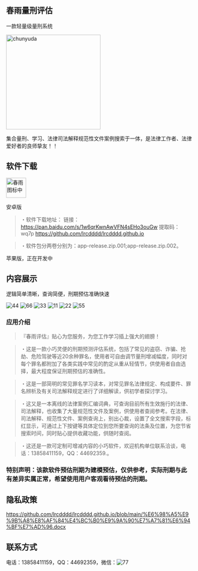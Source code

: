  ## 春雨量刑评估
一款轻量级量刑系统

<img width="256" alt="chunyuda" src="https://user-images.githubusercontent.com/116004005/200174331-8634c4ac-10f6-429e-86b4-5c98b965eaf3.png">



集合量刑、学习、法律司法解释规范性文件案例搜索于一体，是法律工作者、法律爱好者的良师挚友！！

## 软件下载

<img width="54" alt="春雨图标中" src="https://user-images.githubusercontent.com/116004005/200174361-ad68b216-c795-42af-ab2f-a2dd946cb206.png">

 安卓版
> ・软件下载地址：
> 链接：https://pan.baidu.com/s/1w6qrKwnAwVFN4sEHo3ouGw 
提取码：wq7p
> https://github.com/lrcdddd/lrcdddd.github.io

> ・软件包分两卷分别为：app-release.zip.001;app-release.zip.002。


苹果版，正在开发中

## 内容展示

逻辑简单清晰，查询简便，刑期预估准确快速

![44](https://user-images.githubusercontent.com/116004005/200096172-81ee34fa-573c-4ca9-a32b-8dcc72dd4396.jpg)
![66](https://user-images.githubusercontent.com/116004005/200096183-c7c092c9-b2ad-432f-9d1c-60dfdb728d2c.jpg)
![33](https://user-images.githubusercontent.com/116004005/200098292-b7e25cf6-c8c0-4ab7-bcc5-65b980c9ddfa.jpg)
![11](https://user-images.githubusercontent.com/116004005/200096200-a324b233-a82d-4a5f-ae47-36c0c87fa301.jpg)
![22](https://user-images.githubusercontent.com/116004005/200096278-96c7f3ad-0e26-4710-b942-19279fae7825.jpg)
![55](https://user-images.githubusercontent.com/116004005/200096280-5b2a48d6-f195-4357-a266-384a68c6f9fe.jpg)




### 应用介绍

> 『春雨评估』贴心为您服务，为您工作学习插上强大的翅膀！

> ・这是一款小巧灵便的刑期预测评估系统，包括了常见的盗窃、诈骗、抢劫、危险驾驶等近20余种罪名，使用者可自由调节量刑增减幅度，同时对每个罪名都附加了各类实践中常见的酌定从重从轻情节，供使用者自由选择，最大程度保证刑期预估的准确性。

> ・这是一部简明的常见罪名学习读本，对常见罪名法律规定、构成要件、罪名辨析及有关司法解释规定进行了详细解读，供初学者探讨学习。

> ・这又是一本离线的法律案例汇编词典，可查询目前所有生效施行的法律、司法解释，也收集了大量规范性文件及案例，供使用者查阅参考。在法律、司法解释、规范性文件、案例查询上，别出心裁，设置了全文搜索字段，标红显示，可通过上下按键等具体定位到您所要查询的法条及位置，为您节省搜索时间，同时贴心提供收藏功能，供随时查阅。

> ・这还是一款可定制可增减内容的小巧软件，欢迎机构单位联系洽谈，电话：13858411159，QQ：44692359.。

### 特别声明：该款软件预估刑期为建模预估，仅供参考，实际刑期与此有差异实属正常，希望使用用户客观看待预估的刑期。

## 隐私政策
https://github.com/lrcdddd/lrcdddd.github.io/blob/main/%E6%98%A5%E9%9B%A8%E8%AF%84%E4%BC%B0%E9%9A%90%E7%A7%81%E6%94%BF%E7%AD%96.docx

## 联系方式

电话：13858411159，QQ：44692359，微信：![77](https://user-images.githubusercontent.com/116004005/200099408-6de0b159-4086-4519-8907-e230d77dbf2c.jpg)


